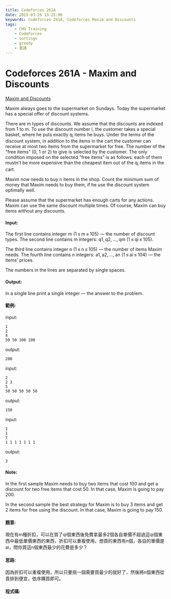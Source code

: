 ```yaml
---
title: Codeforces 261A
date: 2019-03-26 13:25:06
keywords: Codeforces 261A, Codeforces Maxim and Discounts
tags:
    - CHU Training
    - CodeForces
    - sortings
    - greedy
    - 普通
---
```

# Codeforces 261A - Maxim and Discounts
[Maxim and Discounts](https://codeforces.com/problemset/problem/261/A)

Maxim always goes to the supermarket on Sundays. Today the supermarket has a special offer of discount systems.
<!-- more -->
There are m types of discounts. We assume that the discounts are indexed from 1 to m. To use the discount number i, the customer takes a special basket, where he puts exactly q<sub>i</sub> items he buys. Under the terms of the discount system, in addition to the items in the cart the customer can receive at most two items from the supermarket for free. The number of the "free items" (0, 1 or 2) to give is selected by the customer. The only condition imposed on the selected "free items" is as follows: each of them mustn't be more expensive than the cheapest item out of the q<sub>i</sub> items in the cart.

Maxim now needs to buy n items in the shop. Count the minimum sum of money that Maxim needs to buy them, if he use the discount system optimally well.

Please assume that the supermarket has enough carts for any actions. Maxim can use the same discount multiple times. Of course, Maxim can buy items without any discounts.

#### Input:
The first line contains integer m (1 ≤ m ≤ 105) — the number of discount types. The second line contains m integers: q1, q2, ..., qm (1 ≤ qi ≤ 105).

The third line contains integer n (1 ≤ n ≤ 105) — the number of items Maxim needs. The fourth line contains n integers: a1, a2, ..., an (1 ≤ ai ≤ 104) — the items' prices.

The numbers in the lines are separated by single spaces.

#### Output:
In a single line print a single integer — the answer to the problem.

#### 範例:
input:
```
1
2
4
50 50 100 100
```
output:
```
200
```
input:
```
2
2 3
5
50 50 50 50 50
```
output:
```
150
```
input:
```
1
1
7
1 1 1 1 1 1 1
```
output:
```
3
```
#### Note:
In the first sample Maxim needs to buy two items that cost 100 and get a discount for two free items that cost 50. In that case, Maxim is going to pay 200.

In the second sample the best strategy for Maxim is to buy 3 items and get 2 items for free using the discount. In that case, Maxim is going to pay 150.

#### 題意:
現在有m種折扣，可以在買了qi個東西後免費拿最多2個各自單價不超過這qi個東西中最低單價東西的東西，折扣可以重複使用。想買的東西有n個，各自的單價是ai，問你買這n個東西最少的花費是多少？

#### 思路:
因為折扣可以重複使用，所以只要挑一個需要買最少的就好了，然後將n個東西從貴排到便宜，依序購買即可。

#### 程式碼:
<script src="https://gist.github.com/Daviswww/284debb4252f7dc5f76255af89e079de.js"></script>

